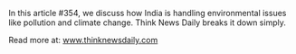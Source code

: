 In this article #354, we discuss how India is handling environmental issues like pollution and climate change. Think News Daily breaks it down simply.

Read more at: www.thinknewsdaily.com